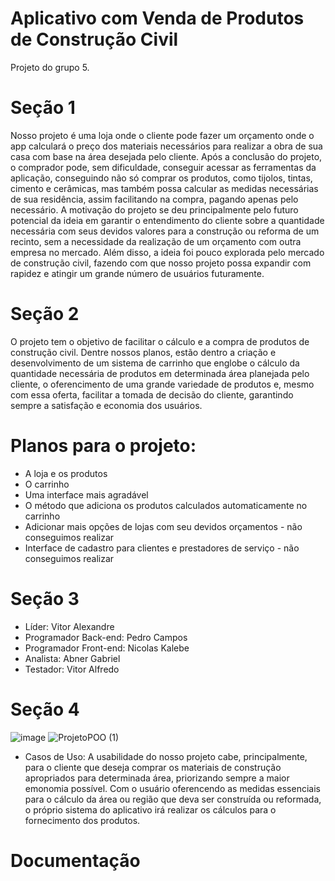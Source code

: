 # Aplicativo com Venda de Produtos de Construção Civil
Projeto do grupo 5.

# Seção 1
Nosso projeto é uma loja onde o cliente pode fazer um orçamento onde o app calculará o preço dos materiais necessários para realizar a obra de sua casa com base na área desejada pelo cliente. Após a conclusão do projeto, o comprador pode, sem dificuldade, conseguir acessar as ferramentas da aplicação, conseguindo não só comprar os produtos, como tijolos, tintas, cimento e cerâmicas, mas também possa calcular as medidas necessárias de sua residência, assim facilitando na compra, pagando apenas pelo necessário. 
A motivação do projeto se deu principalmente pelo futuro potencial da ideia em garantir o entendimento do cliente sobre a quantidade necessária com seus devidos valores para a construção ou reforma de um recinto, sem a necessidade da realização de um orçamento com outra empresa no mercado. Além disso, a ideia foi pouco explorada pelo mercado de construção civil, fazendo com que nosso projeto possa expandir com rapidez e atingir um grande número de usuários futuramente.

# Seção 2
O projeto tem o objetivo de facilitar o cálculo e a compra de produtos de construção civil. 
Dentre nossos planos, estão dentro a criação e desenvolvimento de um sistema de carrinho que englobe o cálculo da quantidade necessária de produtos em determinada área planejada pelo cliente, o oferencimento de uma grande variedade de produtos e, mesmo com essa oferta, facilitar a tomada de decisão do cliente, garantindo sempre a satisfação e economia dos usuários.
# Planos para o projeto:
* A loja e os produtos
* O carrinho
* Uma interface mais agradável
* O método que adiciona os produtos calculados automaticamente no carrinho
* Adicionar mais opções de lojas com seu devidos orçamentos - não conseguimos realizar
* Interface de cadastro para clientes e prestadores de serviço - não conseguimos realizar

# Seção 3
* Líder: Vitor Alexandre 
* Programador Back-end: Pedro Campos
* Programador Front-end: Nicolas Kalebe
* Analista: Abner Gabriel
* Testador: Vitor Alfredo

# Seção 4
![image](https://github.com/poo-ec-2024-1/g5/assets/167905655/0fee9905-e442-4bd4-91f1-a5bde97ac5b0)
![ProjetoPOO (1)](https://github.com/user-attachments/assets/5e9abde8-b6a8-45e0-b0de-618c98f8a740)

* Casos de Uso: A usabilidade do nosso projeto cabe, principalmente, para o cliente que deseja comprar os materiais de construção apropriados para determinada área, priorizando sempre a maior emonomia possível. Com o usuário oferencendo as medidas essenciais para o cálculo da área ou região que deva ser construída ou reformada, o próprio sistema do aplicativo irá realizar os cálculos para o fornecimento dos produtos.

# Documentação 

